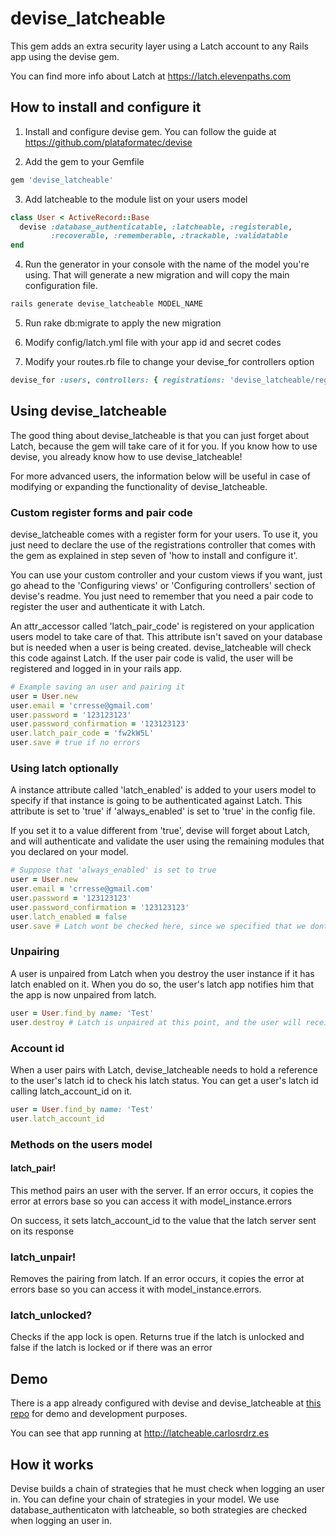 # devise\_latcheable
This gem adds an extra security layer using a Latch account to any Rails app 
using the devise gem.

You can find more info about Latch at https://latch.elevenpaths.com

## How to install and configure it

1. Install and configure devise gem. You can follow the guide at 
https://github.com/plataformatec/devise

2. Add the gem to your Gemfile
```ruby
gem 'devise_latcheable'
```

3. Add latcheable to the module list on your users model
```ruby
class User < ActiveRecord::Base
  devise :database_authenticatable, :latcheable, :registerable,
         :recoverable, :rememberable, :trackable, :validatable
end
```

4. Run the generator in your console with the name of the model you're using.
That will generate a new migration and will copy the main configuration file.
```bash
rails generate devise_latcheable MODEL_NAME
```

5. Run rake db:migrate to apply the new migration

6. Modify config/latch.yml file with your app id and secret codes

7. Modify your routes.rb file to change your devise\_for controllers option
```ruby
devise_for :users, controllers: { registrations: 'devise_latcheable/registrations' }
```

## Using devise\_latcheable
The good thing about devise\_latcheable is that you can just forget about Latch, 
because the gem will take care of it for you. If you know how to use devise, you
already know how to use devise\_latcheable!

For more advanced users, the information below will be useful in case of
modifying or expanding the functionality of devise\_latcheable.

### Custom register forms and pair code
devise\_latcheable comes with a register form for your users. To use it, you 
just need to declare the use of the registrations controller that comes with
the gem as explained in step seven of 'how to install and configure it'.

You can use your custom controller and your custom views if you want, just go 
ahead to the 'Configuring views' or 'Configuring controllers' section of 
devise's readme. You just need to remember that you need a pair 
code to register the user and authenticate it with Latch.

An attr\_accessor called 'latch\_pair\_code' is registered on your application
users model to take care of that. This attribute isn't saved on your database
but is needed when a user is being created. devise\_latcheable will check this 
code against Latch. If the user pair code is valid, the user will be registered 
and logged in in your rails app.
```ruby
# Example saving an user and pairing it
user = User.new
user.email = 'crresse@gmail.com'
user.password = '123123123'
user.password_confirmation = '123123123'
user.latch_pair_code = 'fw2kW5L'
user.save # true if no errors
```

### Using latch optionally
A instance attribute called 'latch\_enabled' is added to your users model to 
specify if that instance is going to be authenticated against Latch. This 
attribute is set to 'true' if 'always\_enabled' is set to 'true' in the config 
file.

If you set it to a value different from 'true', devise will forget about
Latch, and will authenticate and validate the user using the remaining 
modules that you declared on your model.
```ruby
# Suppose that 'always_enabled' is set to true
user = User.new
user.email = 'crresse@gmail.com'
user.password = '123123123'
user.password_confirmation = '123123123'
user.latch_enabled = false
user.save # Latch wont be checked here, since we specified that we dont want it enabled
```

### Unpairing
A user is unpaired from Latch when you destroy the user instance if it has latch 
enabled on it. When you do so, the user's latch app notifies him that the app is
now unpaired from latch.
```ruby
user = User.find_by name: 'Test'
user.destroy # Latch is unpaired at this point, and the user will receive a notification in it latch app
```

### Account id
When a user pairs with Latch, devise\_latcheable needs to hold a reference to
the user's latch id to check his latch status. You can get a user's latch id
calling latch\_account\_id on it.
```ruby
user = User.find_by name: 'Test'
user.latch_account_id
```

### Methods on the users model

#### latch_pair!
This method pairs an user with the server. If an error occurs, it copies the
error at errors base so you can access it with model_instance.errors

On success, it sets latch_account_id to the value that the latch server sent
on its response

### latch_unpair!
Removes the pairing from latch. If an error occurs, it copies the error at
errors base so you can access it with model_instance.errors.

### latch_unlocked?
Checks if the app lock is open. Returns true if the latch is unlocked and
false if the latch is locked or if there was an error

## Demo
There is a app already configured with devise and devise\_latcheable at
[this repo](https://github.com/carlosrdrz/latch_app) for demo and
development purposes.

You can see that app running at http://latcheable.carlosrdrz.es

## How it works

Devise builds a chain of strategies that he must check when logging an user in.
You can define your chain of strategies in your model. We use database_authenticaton
with latcheable, so both strategies are checked when logging an user in.